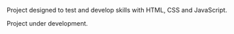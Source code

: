 Project designed to test and develop skills with HTML, CSS and JavaScript.

Project under development.